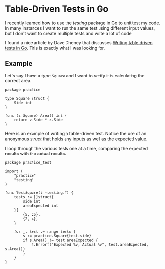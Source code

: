 # Table-Driven Tests in Go

I recently learned how to use the *testing* package in Go to unit test my code. In many instances I want to run the same test using different input values, but I don't want to create multiple tests and write a lot of code.

I found a nice article by Dave Cheney that discusses [Writing table driven tests in Go](https://dave.cheney.net/2013/06/09/writing-table-driven-tests-in-go). This is exactly what I was looking for.

## Example

Let's say I have a type `Square` and I want to verify it is calculating the correct area.

```
package practice

type Square struct {
	Side int
}

func (z Square) Area() int {
	return z.Side * z.Side
}
```

Here is an example of writing a table-driven test. Notice the use of an anonymous *struct* that holds any inputs as well as the expected value.

I loop through the various tests one at a time, comparing the expected results with the actual results.

```
package practice_test

import (
	"practice"
	"testing"
)

func TestSquare(t *testing.T) {
	tests := []struct{
		side int
		areaExpected int
	}{
		{5, 25},
		{2, 4},
	}

	for _, test := range tests {
		s := practice.Square{test.side}
		if s.Area() != test.areaExpected {
			t.Errorf("Expected %v, Actual %v", test.areaExpected, s.Area())
		}
	}
}
```